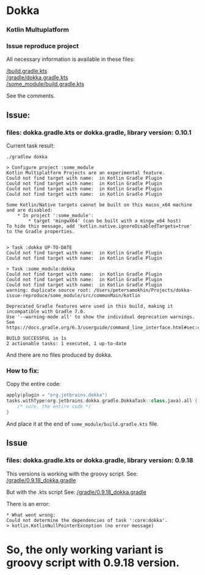 # Dokka
### Kotlin Multuplatform
### Issue reproduce project

All necessary information is available in these files:

[/build.gradle.kts](https://github.com/petersamokhin/dokka-issue-reproduce/blob/master/build.gradle.kts)<br>
[/gradle/dokka.gradle.kts](https://github.com/petersamokhin/dokka-issue-reproduce/blob/master/gradle/dokka.gradle.kts)<br>
[/some_module/build.gradle.kts](https://github.com/petersamokhin/dokka-issue-reproduce/blob/master/some_module/build.gradle.kts)<br>

See the comments.

## Issue: 
### files: dokka.gradle.kts or dokka.gradle, library version: 0.10.1

Current task result:

```
./gradlew dokka

> Configure project :some_module
Kotlin Multiplatform Projects are an experimental feature.
Could not find target with name:  in Kotlin Gradle Plugin
Could not find target with name:  in Kotlin Gradle Plugin
Could not find target with name:  in Kotlin Gradle Plugin
Could not find target with name:  in Kotlin Gradle Plugin

Some Kotlin/Native targets cannot be built on this macos_x64 machine and are disabled:
    * In project ':some_module':
        * target 'mingwX64' (can be built with a mingw_x64 host)
To hide this message, add 'kotlin.native.ignoreDisabledTargets=true' to the Gradle properties.


> Task :dokka UP-TO-DATE
Could not find target with name:  in Kotlin Gradle Plugin
Could not find target with name:  in Kotlin Gradle Plugin

> Task :some_module:dokka
Could not find target with name:  in Kotlin Gradle Plugin
Could not find target with name:  in Kotlin Gradle Plugin
Could not find target with name:  in Kotlin Gradle Plugin
warning: duplicate source root: /Users/petersamokhin/Projects/dokka-issue-reproduce/some_module/src/commonMain/kotlin

Deprecated Gradle features were used in this build, making it incompatible with Gradle 7.0.
Use '--warning-mode all' to show the individual deprecation warnings.
See https://docs.gradle.org/6.3/userguide/command_line_interface.html#sec:command_line_warnings

BUILD SUCCESSFUL in 1s
2 actionable tasks: 1 executed, 1 up-to-date
```

And there are no files produced by dokka.

### How to fix:
Copy the entire code:

```kotlin
apply(plugin = "org.jetbrains.dokka")
tasks.withType(org.jetbrains.dokka.gradle.DokkaTask::class.java).all {
	/* sure, the entire code */
}
```

And place it at the end of `some_module/build.gradle.kts` file.

## Issue
### files: dokka.gradle.kts or dokka.gradle, library version: 0.9.18
This versions is working with the groovy script.
See:
[/gradle/0.9.18_dokka.gradle](https://github.com/petersamokhin/dokka-issue-reproduce/blob/master/gradle/0.9.18_dokka.gradle)<br>

But with the .kts script
See:
[/gradle/0.9.18_dokka.gradle](https://github.com/petersamokhin/dokka-issue-reproduce/blob/master/gradle/0.9.18_dokka.gradle.kts)<br>

There is an error:
```
* What went wrong:
Could not determine the dependencies of task ':core:dokka'.
> kotlin.KotlinNullPointerException (no error message)
```

# So, the only working variant is groovy script with 0.9.18 version.